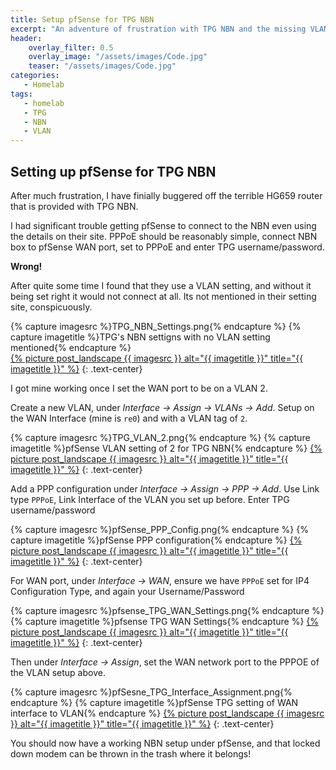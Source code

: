 ```yaml
---
title: Setup pfSense for TPG NBN
excerpt: "An adventure of frustration with TPG NBN and the missing VLAN setting"
header:
    overlay_filter: 0.5
    overlay_image: "/assets/images/Code.jpg"
    teaser: "/assets/images/Code.jpg"
categories:
   - Homelab
tags: 
   - homelab
   - TPG
   - NBN
   - VLAN
---
```


## Setting up pfSense for TPG NBN

After much frustration, I have finially buggered off the terrible HG659 router that is provided with TPG NBN.

I had significant trouble getting pfSense to connect to the NBN even using the details on their site.  PPPoE should be reasonably simple, connect NBN box to pfSense WAN port, set to PPPoE and enter TPG username/password.

**Wrong!**

After quite some time I found that they use a VLAN setting, and without it being set right it would not connect at all.  Its not mentioned in their setting site, conspicuously.

{% capture imagesrc %}TPG_NBN_Settings.png{% endcapture %}
{% capture imagetitle %}TPG's NBN settigns with no VLAN setting mentioned{% endcapture %}	
<a href="/assets/images/{{ imagesrc }}">{% picture post_landscape {{ imagesrc }} alt="{{ imagetitle }}" title="{{ imagetitle }}" %}</a>
{: .text-center}

I got mine working once I set the WAN port to be on a VLAN 2.

Create a new VLAN, under *Interface -> Assign -> VLANs -> Add*.  Setup on the WAN Interface (mine is `re0`) and with a VLAN tag of `2`.

{% capture imagesrc %}TPG_VLAN_2.png{% endcapture %}
{% capture imagetitle %}pfSense VLAN setting of 2 for TPG NBN{% endcapture %}
<a href="/assets/images/{{ imagesrc }}">{% picture post_landscape {{ imagesrc }} alt="{{ imagetitle }}" title="{{ imagetitle }}" %}</a>
{: .text-center}

Add a PPP configuration under *Interface -> Assign -> PPP -> Add*.  Use Link type `PPPoE`, Link Interface of the VLAN you set up before.  Enter TPG username/password

{% capture imagesrc %}pfSense_PPP_Config.png{% endcapture %}
{% capture imagetitle %}pfSense PPP configuration{% endcapture %}
<a href="/assets/images/{{ imagesrc }}">{% picture post_landscape {{ imagesrc }} alt="{{ imagetitle }}" title="{{ imagetitle }}" %}</a>
{: .text-center}

For WAN port, under *Interface -> WAN*, ensure we have `PPPoE` set for IP4 Configuration Type, and again your Username/Password

{% capture imagesrc %}pfsense_TPG_WAN_Settings.png{% endcapture %}
{% capture imagetitle %}pfsense TPG WAN Settings{% endcapture %}
<a href="/assets/images/{{ imagesrc }}">{% picture post_landscape {{ imagesrc }} alt="{{ imagetitle }}" title="{{ imagetitle }}" %}</a>
{: .text-center}

Then under *Interface -> Assign*, set the WAN network port to the PPPOE of the VLAN setup above.

{% capture imagesrc %}pfSesne_TPG_Interface_Assignment.png{% endcapture %}
{% capture imagetitle %}pfSense TPG setting of WAN interface to VLAN{% endcapture %}
<a href="/assets/images/{{ imagesrc }}">{% picture post_landscape {{ imagesrc }} alt="{{ imagetitle }}" title="{{ imagetitle }}" %}</a>
{: .text-center}

You should now have a working NBN setup under pfSense, and that locked down modem can be thrown in the trash where it belongs!


